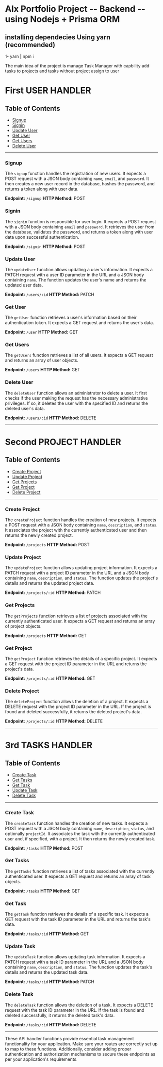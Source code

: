 # Alx Portfolio Project  -- Backend -- using Nodejs + Prisma ORM

## installing dependecies Using yarn (recommended)
1- yarn | npm i

The main idea of the project is manage Task Manager with capbility add tasks to projects and tasks without project assign to user
# First USER HANDLER
## Table of Contents
- [Signup](#signup)
- [Signin](#signin)
- [Update User](#update-user)
- [Get User](#get-user)
- [Get Users](#get-users)
- [Delete User](#delete-user)

---

### Signup

The `signup` function handles the registration of new users. It expects a POST request with a JSON body containing `name`, `email`, and `password`. It then creates a new user record in the database, hashes the password, and returns a token along with user data.

**Endpoint:** `/signup`
**HTTP Method:** POST

### Signin

The `signin` function is responsible for user login. It expects a POST request with a JSON body containing `email` and `password`. It retrieves the user from the database, validates the password, and returns a token along with user data upon successful authentication.

**Endpoint:** `/signin`
**HTTP Method:** POST

### Update User

The `updateUser` function allows updating a user's information. It expects a PATCH request with a user ID parameter in the URL and a JSON body containing `name`. The function updates the user's name and returns the updated user data.

**Endpoint:** `/users/:id`
**HTTP Method:** PATCH

### Get User

The `getUser` function retrieves a user's information based on their authentication token. It expects a GET request and returns the user's data.

**Endpoint:** `/user`
**HTTP Method:** GET

### Get Users

The `getUsers` function retrieves a list of all users. It expects a GET request and returns an array of user objects.

**Endpoint:** `/users`
**HTTP Method:** GET

### Delete User

The `deleteUser` function allows an administrator to delete a user. It first checks if the user making the request has the necessary administrative privileges. If so, it deletes the user with the specified ID and returns the deleted user's data.

**Endpoint:** `/users/:id`
**HTTP Method:** DELETE

---
# Second PROJECT HANDLER
## Table of Contents
- [Create Project](#create-project)
- [Update Project](#update-project)
- [Get Projects](#get-projects)
- [Get Project](#get-project)
- [Delete Project](#delete-project)

---

### Create Project

The `createProject` function handles the creation of new projects. It expects a POST request with a JSON body containing `name`, `description`, and `status`. It associates the project with the currently authenticated user and then returns the newly created project.

**Endpoint:** `/projects`
**HTTP Method:** POST

### Update Project

The `updateProject` function allows updating project information. It expects a PATCH request with a project ID parameter in the URL and a JSON body containing `name`, `description`, and `status`. The function updates the project's details and returns the updated project data.

**Endpoint:** `/projects/:id`
**HTTP Method:** PATCH

### Get Projects

The `getProjects` function retrieves a list of projects associated with the currently authenticated user. It expects a GET request and returns an array of project objects.

**Endpoint:** `/projects`
**HTTP Method:** GET

### Get Project

The `getProject` function retrieves the details of a specific project. It expects a GET request with the project ID parameter in the URL and returns the project's data.

**Endpoint:** `/projects/:id`
**HTTP Method:** GET

### Delete Project

The `deleteProject` function allows the deletion of a project. It expects a DELETE request with the project ID parameter in the URL. If the project is found and deleted successfully, it returns the deleted project's data.

**Endpoint:** `/projects/:id`
**HTTP Method:** DELETE

---
# 3rd TASKS HANDLER
## Table of Contents
- [Create Task](#create-task)
- [Get Tasks](#get-tasks)
- [Get Task](#get-task)
- [Update Task](#update-task)
- [Delete Task](#delete-task)

---

### Create Task

The `createTask` function handles the creation of new tasks. It expects a POST request with a JSON body containing `name`, `description`, `status`, and optionally `projectId`. It associates the task with the currently authenticated user and, if specified, with a project. It then returns the newly created task.

**Endpoint:** `/tasks`
**HTTP Method:** POST

### Get Tasks

The `getTasks` function retrieves a list of tasks associated with the currently authenticated user. It expects a GET request and returns an array of task objects.

**Endpoint:** `/tasks`
**HTTP Method:** GET

### Get Task

The `getTask` function retrieves the details of a specific task. It expects a GET request with the task ID parameter in the URL and returns the task's data.

**Endpoint:** `/tasks/:id`
**HTTP Method:** GET

### Update Task

The `updateTask` function allows updating task information. It expects a PATCH request with a task ID parameter in the URL and a JSON body containing `name`, `description`, and `status`. The function updates the task's details and returns the updated task data.

**Endpoint:** `/tasks/:id`
**HTTP Method:** PATCH

### Delete Task

The `deleteTask` function allows the deletion of a task. It expects a DELETE request with the task ID parameter in the URL. If the task is found and deleted successfully, it returns the deleted task's data.

**Endpoint:** `/tasks/:id`
**HTTP Method:** DELETE

---

These API handler functions provide essential task management functionality for your application. Make sure your routes are correctly set up to map to these functions. Additionally, consider adding proper authentication and authorization mechanisms to secure these endpoints as per your application's requirements.
